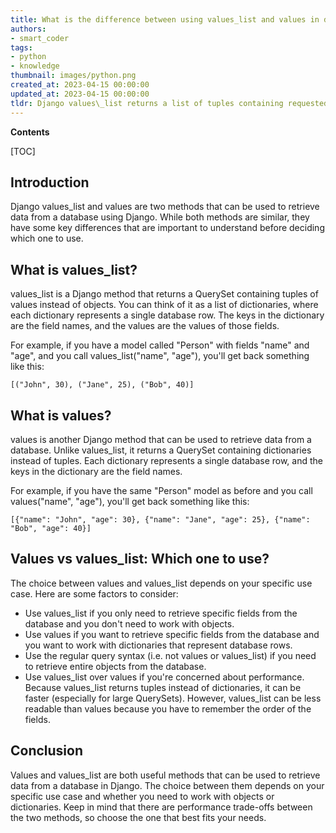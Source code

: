 ```yaml
---
title: What is the difference between using values_list and values in django?
authors:
- smart_coder
tags:
- python
- knowledge
thumbnail: images/python.png
created_at: 2023-04-15 00:00:00
updated_at: 2023-04-15 00:00:00
tldr: Django values\_list returns a list of tuples containing requested field values from queryset, whereas values returns a QuerySet that returns dictionaries, where each dictionary represents an object, with keys being the object field names.
---
```


**Contents**

[TOC]

Introduction
------------

Django values_list and values are two methods that can be used to retrieve data from a database using Django. While both methods are similar, they have some key differences that are important to understand before deciding which one to use.

What is values_list?
---------------------

values_list is a Django method that returns a QuerySet containing tuples of values instead of objects. You can think of it as a list of dictionaries, where each dictionary represents a single database row. The keys in the dictionary are the field names, and the values are the values of those fields.

For example, if you have a model called "Person" with fields "name" and "age", and you call values_list("name", "age"), you'll get back something like this:

    [("John", 30), ("Jane", 25), ("Bob", 40)]

What is values?
---------------

values is another Django method that can be used to retrieve data from a database. Unlike values_list, it returns a QuerySet containing dictionaries instead of tuples. Each dictionary represents a single database row, and the keys in the dictionary are the field names.

For example, if you have the same "Person" model as before and you call values("name", "age"), you'll get back something like this:

    [{"name": "John", "age": 30}, {"name": "Jane", "age": 25}, {"name": "Bob", "age": 40}]

Values vs values_list: Which one to use?
----------------------------------------

The choice between values and values_list depends on your specific use case. Here are some factors to consider:

- Use values_list if you only need to retrieve specific fields from the database and you don't need to work with objects.
- Use values if you want to retrieve specific fields from the database and you want to work with dictionaries that represent database rows.
- Use the regular query syntax (i.e. not values or values_list) if you need to retrieve entire objects from the database.
- Use values_list over values if you're concerned about performance. Because values_list returns tuples instead of dictionaries, it can be faster (especially for large QuerySets). However, values_list can be less readable than values because you have to remember the order of the fields.

Conclusion
----------

Values and values_list are both useful methods that can be used to retrieve data from a database in Django. The choice between them depends on your specific use case and whether you need to work with objects or dictionaries. Keep in mind that there are performance trade-offs between the two methods, so choose the one that best fits your needs.
